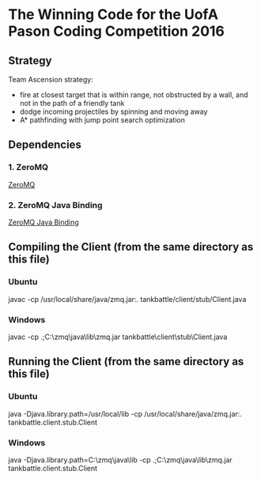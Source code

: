 # The Winning Code for the UofA Pason Coding Competition 2016

## Strategy

Team Ascension strategy:
- fire at closest target that is within range, not obstructed by a wall, and not in the path of a friendly tank
- dodge incoming projectiles by spinning and moving away
- A* pathfinding with jump point search optimization

## Dependencies

### 1. ZeroMQ

[ZeroMQ](http://www.zeromq.org/)

### 2. ZeroMQ Java Binding

[ZeroMQ Java Binding](http://www.zeromq.org/bindings:java)

## Compiling the Client (from the same directory as this file)

### Ubuntu

javac -cp /usr/local/share/java/zmq.jar:. tankbattle/client/stub/Client.java

### Windows

javac -cp .;C:\zmq\java\lib\zmq.jar tankbattle\client\stub\Client.java

## Running the Client (from the same directory as this file)

### Ubuntu  

java -Djava.library.path=/usr/local/lib -cp /usr/local/share/java/zmq.jar:. tankbattle.client.stub.Client <ip-address> <team-name> <password> <match-token>

### Windows

java -Djava.library.path=C:\zmq\java\lib -cp .;C:\zmq\java\lib\zmq.jar tankbattle.client.stub.Client <ip-address> <team-name> <password> <match-token>


